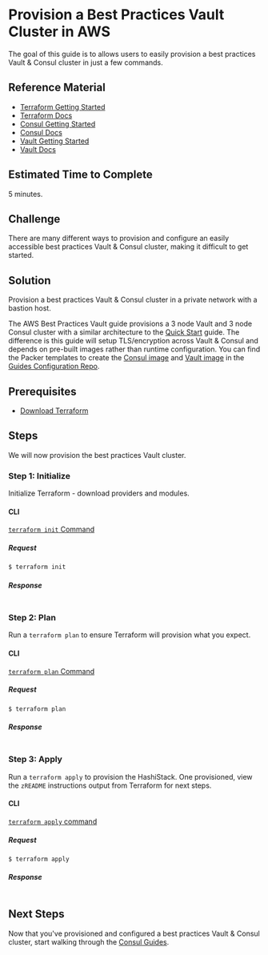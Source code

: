 # Provision a Best Practices Vault Cluster in AWS

The goal of this guide is to allows users to easily provision a best practices Vault & Consul cluster in just a few commands.

## Reference Material

- [Terraform Getting Started](https://www.terraform.io/intro/getting-started/install.html)
- [Terraform Docs](https://www.terraform.io/docs/index.html)
- [Consul Getting Started](https://www.consul.io/intro/getting-started/install.html)
- [Consul Docs](https://www.consul.io/docs/index.html)
- [Vault Getting Started](https://www.vaultproject.io/intro/getting-started/install.html)
- [Vault Docs](https://www.vaultproject.io/docs/index.html)

## Estimated Time to Complete

5 minutes.

## Challenge

There are many different ways to provision and configure an easily accessible best practices Vault & Consul cluster, making it difficult to get started.

## Solution

Provision a best practices Vault & Consul cluster in a private network with a bastion host.

The AWS Best Practices Vault guide provisions a 3 node Vault and 3 node Consul cluster with a similar architecture to the [Quick Start](../quick-start) guide. The difference is this guide will setup TLS/encryption across Vault & Consul and depends on pre-built images rather than runtime configuration. You can find the Packer templates to create the [Consul image](https://github.com/hashicorp/guides-configuration/blob/master/consul/consul-aws.json) and [Vault image](https://github.com/hashicorp/guides-configuration/blob/master/vault/vault-aws.json) in the [Guides Configuration Repo](https://github.com/hashicorp/guides-configuration/).

## Prerequisites

- [Download Terraform](https://www.terraform.io/downloads.html)

## Steps

We will now provision the best practices Vault cluster.

### Step 1: Initialize

Initialize Terraform - download providers and modules.

#### CLI

[`terraform init` Command](https://www.terraform.io/docs/commands/init.html)

##### Request

```sh
$ terraform init
```

##### Response
```
```

### Step 2: Plan

Run a `terraform plan` to ensure Terraform will provision what you expect.

#### CLI

[`terraform plan` Command](https://www.terraform.io/docs/commands/plan.html)

##### Request

```sh
$ terraform plan
```

##### Response
```
```

### Step 3: Apply

Run a `terraform apply` to provision the HashiStack. One provisioned, view the `zREADME` instructions output from Terraform for next steps.

#### CLI

[`terraform apply` command](https://www.terraform.io/docs/commands/apply.html)

##### Request

```sh
$ terraform apply
```

##### Response
```
```

## Next Steps

Now that you've provisioned and configured a best practices Vault & Consul cluster, start walking through the [Consul Guides](https://www.consul.io/docs/guides/index.html).
